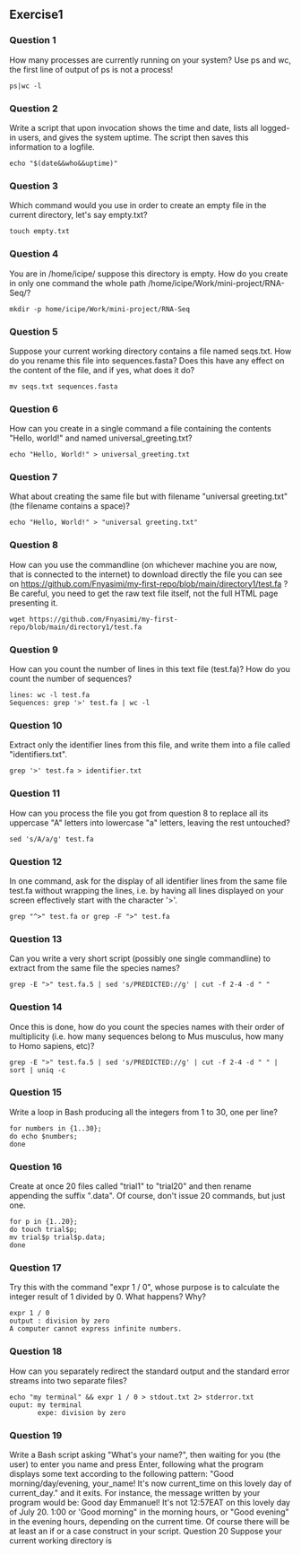 ## Exercise1
### Question 1 
How many processes are currently running on your system? Use ps and wc, the first line of output of ps is not a process!
```
ps|wc -l
```

### Question 2 
Write a script that upon invocation shows the time and date, lists all logged-in users, and gives the system uptime. The script then saves this information to a logfile.
```
echo "$(date&&who&&uptime)"
```
### Question 3 
Which command would you use in order to create an empty file in the current directory, let's say empty.txt?
```
touch empty.txt
```

### Question 4 
You are in /home/icipe/ suppose this directory is empty. How do you create in only one command the whole path /home/icipe/Work/mini-project/RNA-Seq/?
```
mkdir -p home/icipe/Work/mini-project/RNA-Seq
```
### Question 5 
Suppose your current working directory contains a file named seqs.txt. How do you rename this file into sequences.fasta? Does this have any effect on the content of the file, and if yes, what does it do?
```
mv seqs.txt sequences.fasta
```

### Question 6 
How can you create in a single command a file containing the contents "Hello, world!" and named universal_greeting.txt?
```
echo "Hello, World!" > universal_greeting.txt
```

### Question 7 
What about creating the same file but with filename "universal greeting.txt" (the filename contains a space)?
```
echo "Hello, World!" > "universal greeting.txt"
```
### Question 8 
How can you use the commandline (on whichever machine you are now, that is connected to the internet) to download directly the file you can see on https://github.com/Fnyasimi/my-first-repo/blob/main/directory1/test.fa ? Be careful, you need to get the raw text file itself, not the full HTML page presenting it.
```
wget https://github.com/Fnyasimi/my-first-repo/blob/main/directory1/test.fa
```
### Question 9 
How can you count the number of lines in this text file (test.fa)? How do you count the number of sequences?
```
lines: wc -l test.fa
Sequences: grep '>' test.fa | wc -l
```
### Question 10 
Extract only the identifier lines from this file, and write them into a file called "identifiers.txt".
```
grep '>' test.fa > identifier.txt
```

### Question 11 
How can you process the file you got from question 8 to replace all its uppercase "A" letters into lowercase "a" letters, leaving the rest untouched?
```
sed 's/A/a/g' test.fa
```
### Question 12 
In one command, ask for the display of all identifier lines from the same file test.fa without wrapping the lines, i.e. by having all lines displayed on your screen effectively start with the character '>'.
```
grep "^>" test.fa or grep -F ">" test.fa
```
### Question 13 
Can you write a very short script (possibly one single commandline) to extract from the same file the species names?
```
grep -E ">" test.fa.5 | sed 's/PREDICTED://g' | cut -f 2-4 -d " "
```

### Question 14 
Once this is done, how do you count the species names with their order of multiplicity (i.e. how many sequences belong to Mus musculus, how many to Homo sapiens, etc)?
```
grep -E ">" test.fa.5 | sed 's/PREDICTED://g' | cut -f 2-4 -d " " | sort | uniq -c
```
### Question 15 
Write a loop in Bash producing all the integers from 1 to 30, one per line?
```
for numbers in {1..30}; 
do echo $numbers; 
done
```

### Question 16 
Create at once 20 files called "trial1" to "trial20" and then rename appending the suffix ".data". Of course, don't issue 20 commands, but just one.
```
for p in {1..20}; 
do touch trial$p; 
mv trial$p trial$p.data; 
done
```

### Question 17 
Try this with the command "expr 1 / 0", whose purpose is to calculate the integer result of 1 divided by 0. What happens? Why?
```
expr 1 / 0
output : division by zero
A computer cannot express infinite numbers.
```

### Question 18 
How can you separately redirect the standard output and the standard error streams into two separate files?
```
echo "my terminal" && expr 1 / 0 > stdout.txt 2> stderror.txt
ouput: my terminal
       expe: division by zero
```

### Question 19 
Write a Bash script asking "What's your name?", then waiting for you (the user) to enter you name and press Enter, following what the program displays some text according to the following pattern: "Good morning/day/evening, your_name! It's now current_time on this lovely day of current_day." and it exits.
For instance, the message written by your program would be:
Good day Emmanuel! It's not 12:57EAT on this lovely day of July 20. 1:00 or 'Good morning" in the morning hours, or "Good evening" in the evening hours, depending on the current time. Of course there will be at least an if or a case construct in your script. Question 20 Suppose your current working directory is 
